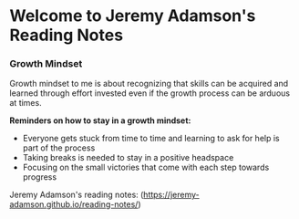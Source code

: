 # Welcome to Jeremy Adamson's Reading Notes

### Growth Mindset

Growth mindset to me is about recognizing that skills can be acquired and learned through effort invested even if the growth process can be arduous at times.

**Reminders on how to stay in a growth mindset:**

- Everyone gets stuck from time to time and learning to ask for help is part of the process
- Taking breaks is needed to stay in a positive headspace
- Focusing on the small victories that come with each step towards progress

Jeremy Adamson's reading notes: (https://jeremy-adamson.github.io/reading-notes/)

